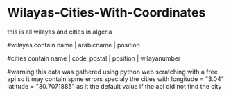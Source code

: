 # Wilayas-Cities-With-Coordinates

this is all wilayas and cities in algeria 

#wilayas contain
name | arabicname | position

#cities contain 
name | code_postal | position | wilayanumber

#warning
this data was gathered using python web scratching with a free api so it may contain spme errors specialy the cities 
with
        longitude = "3.04"
        latitude = "30.7071885"
as it the default value if the api did not find the city
